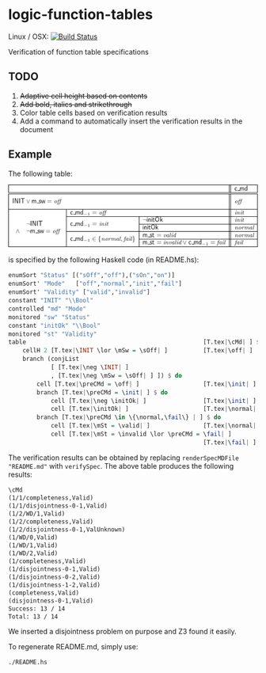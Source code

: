 
# logic-function-tables
Linux / OSX: 
[![Build Status](https://travis-ci.org/unitb/logic-function-tables.svg?branch=master)](https://travis-ci.org/unitb/logic-function-tables)


Verification of function table specifications

## TODO
 1. ~~Adaptive cell height based on contents~~
 2. ~~Add bold, italics and strikethrough~~
 3. Color table cells based on verification results
 4. Add a command to automatically insert the verification results in the document


## Example
The following table:



![alt text](table13.png)



is specified by the following Haskell code (in README.hs):

```haskell
enumSort "Status" [("sOff","off"),("sOn","on")]
enumSort' "Mode"   ["off","normal","init","fail"]
enumSort' "Validity" ["valid","invalid"]
constant "INIT" "\\Bool"
controlled "md" "Mode"
monitored "sw" "Status"
constant "initOk" "\\Bool"
monitored "st" "Validity"
table                                                  [T.tex|\cMd| ] $ do
    cellH 2 [T.tex|\INIT \lor \mSw = \sOff| ]          [T.tex|\off| ] 
    branch (conjList 
            [ [T.tex|\neg \INIT| ]
            , [T.tex|\neg \mSw = \sOff| ] ]) $ do
        cell [T.tex|\preCMd = \off| ]                  [T.tex|\init| ]
        branch [T.tex|\preCMd = \init| ] $ do
            cell [T.tex|\neg \initOk| ]                [T.tex|\init| ]
            cell [T.tex|\initOk| ]                     [T.tex|\normal| ]
        branch [T.tex|\preCMd \in \{\normal,\fail\} | ] $ do
            cell [T.tex|\mSt = \valid| ]               [T.tex|\normal| ]
            cell [T.tex|\mSt = \invalid \lor \preCMd = \fail| ]             
                                                       [T.tex|\fail| ] 
```

The verification results can be obtained by replacing
`renderSpecMDFile "README.md"` with `verifySpec`. The above table
produces the following results:

```
\cMd
(1/1/completeness,Valid)
(1/1/disjointness-0-1,Valid)
(1/2/WD/1,Valid)
(1/2/completeness,Valid)
(1/2/disjointness-0-1,ValUnknown)
(1/WD/0,Valid)
(1/WD/1,Valid)
(1/WD/2,Valid)
(1/completeness,Valid)
(1/disjointness-0-1,Valid)
(1/disjointness-0-2,Valid)
(1/disjointness-1-2,Valid)
(completeness,Valid)
(disjointness-0-1,Valid)
Success: 13 / 14 
Total: 13 / 14  
```

We inserted a disjointness problem on purpose and Z3 found it
easily.

To regenerate README.md, simply use:

```
./README.hs 
```

